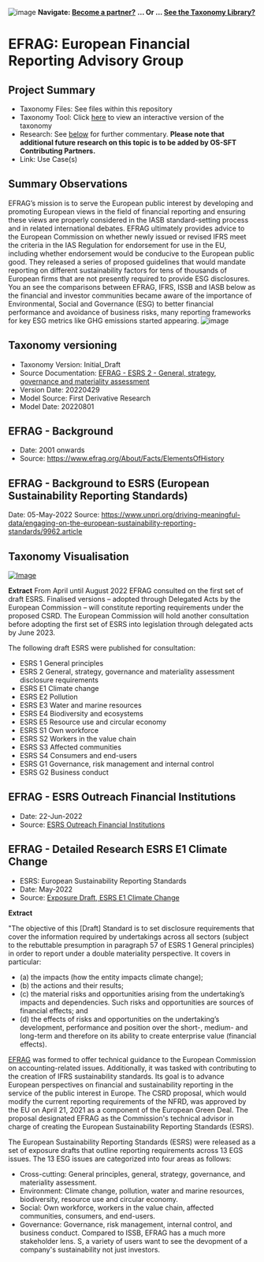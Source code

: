 ![image](https://user-images.githubusercontent.com/112073913/188821900-0c411acf-fbdd-4163-adc9-3ba4e2be78df.png)
**Navigate: [Become a partner?](https://github.com/OS-SFT/06-COLLABORATORS-PARTNERS)**
**... Or ... [See the Taxonomy Library?](https://github.com/orgs/OS-SFT/projects/2)**

# EFRAG: European Financial Reporting Advisory Group

## Project Summary
- Taxonomy Files: See files within this repository
- Taxonomy Tool: Click [here](https://os-sft.solidatus.com/viewer/share/oMOkgRXULk8sVFIQ0VpRCZXzErgaZRX9) to view an interactive version of the taxonomy
- Research: See [below](https://github.com/OS-SFT/Taxonomy-Mappings-Library/tree/main/Single%20Taxonomies/EFRAG%20-%20ESRS%20E1#efrag---detailed-research-esrs-e1-climate-change) for further commentary. **Please note that additional future research on this topic is to be added by OS-SFT Contributing Partners.**
- Link: Use Case(s)

## Summary Observations
EFRAG’s mission is to serve the European public interest by developing and promoting European views in the field of financial reporting and ensuring these views are properly considered in the IASB standard-setting process and in related international debates. EFRAG ultimately provides advice to the European Commission on whether newly issued or revised IFRS meet the criteria in the IAS Regulation for endorsement for use in the EU, including whether endorsement would be conducive to the European public good. They released a series of proposed guidelines that would mandate reporting on different sustainability factors for tens of thousands of European firms that are not presently required to provide ESG disclosures. You an see the comparisons between EFRAG, IFRS, ISSB and IASB below as the financial and investor communities became aware of the importance of Environmental, Social and Governance (ESG) to better financial performance and avoidance of business risks, many reporting frameworks for key ESG metrics like GHG emissions started appearing.
![image](https://user-images.githubusercontent.com/112077283/192562244-101ad9ac-7ab5-4d79-bd92-7d4b896364bb.png)


## Taxonomy versioning

- Taxonomy Version: Initial_Draft
- Source Documentation: [EFRAG - ESRS 2 - General, strategy, governance and materiality assessment](https://www.efrag.org/Assets/Download?assetUrl=%2Fsites%2Fwebpublishing%2FSiteAssets%2FED_ESRS_2.pdf)
- Version Date: 20220429
- Model Source: First Derivative Research
- Model Date: 20220801

## EFRAG - Background
- Date: 2001 onwards
- Source: https://www.efrag.org/About/Facts/ElementsOfHistory

## EFRAG - Background to ESRS (European Sustainability Reporting Standards)
Date: 05-May-2022
Source: https://www.unpri.org/driving-meaningful-data/engaging-on-the-european-sustainability-reporting-standards/9962.article


## Taxonomy Visualisation 
[![Image](https://user-images.githubusercontent.com/112077283/194512657-917be8ce-fd74-4405-9b72-aa40bafbc5b8.png "Click to open interactive Taxonomy Tool")](https://os-sft.solidatus.com/viewer/share/oMOkgRXULk8sVFIQ0VpRCZXzErgaZRX9)


**Extract**
From April until August 2022 EFRAG consulted on the first set of draft ESRS. Finalised versions – adopted through Delegated Acts by the European Commission – will constitute reporting requirements under the proposed CSRD. The European Commission will hold another consultation before adopting the first set of ESRS into legislation through delegated acts by June 2023.

The following draft ESRS were published for consultation:

- ESRS 1 General principles
- ESRS 2 General, strategy, governance and materiality assessment disclosure requirements
- ESRS E1 Climate change
- ESRS E2 Pollution
- ESRS E3 Water and marine resources
- ESRS E4 Biodiversity and ecosystems
- ESRS E5 Resource use and circular economy
- ESRS S1 Own workforce
- ESRS S2 Workers in the value chain
- ESRS S3 Affected communities
- ESRS S4 Consumers and end-users
- ESRS G1 Governance, risk management and internal control
- ESRS G2 Business conduct


## EFRAG - ESRS Outreach Financial Institutions
- Date: 22-Jun-2022
- Source: [ESRS Outreach Financial Institutions](https://www.efrag.org/Assets/Download?assetUrl=%2Fsites%2Fwebpublishing%2FSiteAssets%2FFinancial%2520Institutions%2520slides.pdf)

## EFRAG - Detailed Research ESRS E1 Climate Change
- ESRS: European Sustainability Reporting Standards
- Date: May-2022
- Source: [Exposure Draft, ESRS E1 Climate Change](https://www.efrag.org/Assets/Download?assetUrl=%2Fsites%2Fwebpublishing%2FSiteAssets%2FBC%2520E1%2520Climate%2520final.pdf)

**Extract**

"The objective of this [Draft] Standard is to set disclosure requirements that cover the information required by undertakings across all sectors (subject to the
rebuttable presumption in paragraph 57 of ESRS 1 General principles) in order to report under a double materiality perspective. It covers in particular:

- (a) the impacts (how the entity impacts climate change);
- (b) the actions and their results;
- (c) the material risks and opportunities arising from the undertaking’s impacts and dependencies. Such risks and opportunities are sources of financial
effects; and
- (d) the effects of risks and opportunities on the undertaking’s development, performance and position over the short-, medium- and long-term and therefore on its ability to create enterprise value (financial effects). 


[EFRAG](https://www.efrag.org/Assets/Download?assetUrl=%2Fsites%2Fwebpublishing%2FSiteAssets%2FED_ESRS_2.pdf) was formed to offer technical guidance to the European Commission on accounting-related issues. Additionally, it was tasked with contributing to the creation of IFRS sustainability standards. Its goal is to advance European perspectives on financial and sustainability reporting in the service of the public interest in Europe. The CSRD proposal, which would modify the current reporting requirements of the NFRD, was approved by the EU on April 21, 2021 as a component of the European Green Deal. The proposal designated EFRAG as the Commission's technical advisor in charge of creating the European Sustainability Reporting Standards (ESRS).

The European Sustainability Reporting Standards (ESRS) were released as a set of exposure drafts that outline reporting requirements across 13 EGS issues. The 13 ESG issues are categorized into four areas as follows:

* Cross-cutting: General principles, general, strategy, governance, and materiality assessment.
* Environment: Climate change, pollution, water and marine resources, biodiversity, resource use and circular economy.
* Social: Own workforce, workers in the value chain, affected communities, consumers, and end-users.
* Governance: Governance, risk management, internal control, and business conduct.
Compared to ISSB, EFRAG has a much more stakeholder lens. S, a variety of users want to see the devopment of a company's sustainability not just investors. 


